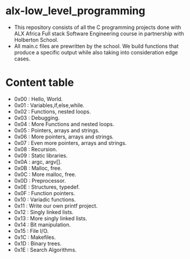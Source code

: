 # alx-low_level_programming
* This repository consists of all the C programming projects done with ALX Africa Full stack Software Engineering course in partnership with Holberton School.
* All main.c files are prewritten by the school. We build functions that produce a specific output while also taking into consideration edge cases.
# Content table
* 0x00 : Hello, World.
* 0x01 : Variables,if,else,while.
* 0x02 : Functions, nested loops.
* 0x03 : Debugging.
* 0x04 : More Functions and nested loops.
* 0x05 : Pointers, arrays and strings.
* 0x06 : More pointers, arrays and strings.
* 0x07 : Even more pointers, arrays and strings.
* 0x08 : Recursion.
* 0x09 : Static libraries.
* 0x0A : argc, argv[].
* 0x0B : Malloc, free.
* 0x0C : More malloc, free.
* 0x0D : Preprocessor.
* 0x0E : Structures, typedef.
* 0x0F : Function pointers.
* 0x10 : Variadic functions.
* 0x11 : Write our own printf project.
* 0x12 : Singly linked lists.
* 0x13 : More singly linked lists.
* 0x14 : Bit manipulation.
* 0x15 : File I/O.
* 0x1C : Makefiles.
* 0x1D : Binary trees.
* 0x1E : Search Algorithms.


